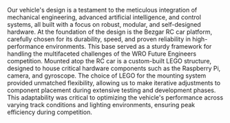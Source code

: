 Our vehicle's design is a testament to the meticulous integration of mechanical engineering, advanced artificial intelligence, and control systems, all built with a focus on robust, modular, and self-designed hardware. At the foundation of the design is the Bezgar RC car platform, carefully chosen for its durability, speed, and proven reliability in high-performance environments. This base served as a sturdy framework for handling the multifaceted challenges of the WRO Future Engineers competition. Mounted atop the RC car is a custom-built LEGO structure, designed to house critical hardware components such as the Raspberry Pi, camera, and gyroscope. The choice of LEGO for the mounting system provided unmatched flexibility, allowing us to make iterative adjustments to component placement during extensive testing and development phases. This adaptability was critical to optimizing the vehicle's performance across varying track conditions and lighting environments, ensuring peak efficiency during competition.
